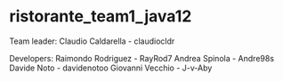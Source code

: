 # ristorante_team1_java12
Team leader:
Claudio Caldarella - claudiocldr

Developers:
Raimondo Rodriguez - RayRod7
Andrea Spinola - Andre98s
Davide Noto - davidenotoo
Giovanni Vecchio - J-v-Aby
